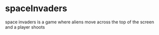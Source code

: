 # spaceInvaders
space invaders is a game where aliens move across the top of the screen and a player shoots
